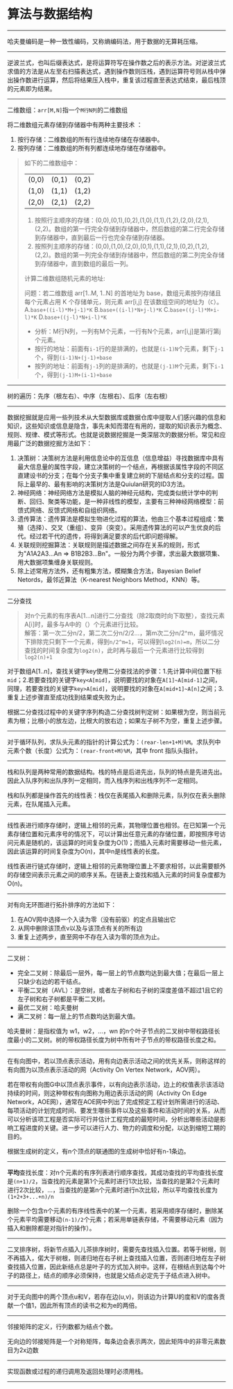 # 算法与数据结构

---
哈夫曼编码是一种一致性编码，又称熵编码法，用于数据的无算耗压缩。

---
逆波兰式，也叫后缀表达式，是将运算符写在操作数之后的表示方法。对逆波兰式求值的方法是从左至右扫描表达式，遇到操作数则压栈，遇到运算符号则从栈中弹出操作数进行运算，然后将结果压入栈中，重复该过程直至表达式结束，最后栈顶的元素即为结果。

---
二维数组：`arr[M,N]`指一个`M行N列`的二维数组

将二维数组元素存储到存储器中有两种主要技术 ：

1. 按行存储：二维数组的所有行连续地存储在存储器中。
2. 按列存储：二维数组的所有列都连续地存储在存储器中。

> 如下的二维数组中：
>
> ||||
> |----|----|----|
> |(0,0)|(0,1)|(0,2)|
> |(1,0)|(1,1)|(1,2)|
> |(2,0)|(2,1)|(2,2)|
>
> 1. 按照行主顺序的存储：(0,0),(0,1),(0,2),(1,0),(1,1),(1,2),(2,0),(2,1),(2,2)。数组的第一行完全存储到存储器中，然后数组的第二行完全存储到存储器中，直到最后一行也完全存储到存储器。
> 2. 按照列主顺序的存储：(0,0),(1,0),(2,0),(0,1),(1,1),(2,1),(0,2),(1,2),(2,2)。数组的第一列完全存储到存储器中，然后数组的第二列完全存储到存储器中，直到数组的最后一列。
>
> 计算二维数组随机元素的地址:
>
> 问题：若二维数组 arr[1..M, 1..N] 的首地址为 base，数组元素按列存储且每个元素占用 K 个存储单元，则元素 arr[i,j] 在该数组空间的地址为（`C`）。  
> A.`base+((i-l)*M+j-1)*K`    B.`base+((i-l)*N+j-l)*K`    C.`base+((j-l)*M+i-l)*K`    D.`base+((j-l)*N+i-l)*K`
>
> - 分析：M行N列，一列有M个元素，一行有N个元素，arr[i,j]是第i行第j个元素。
> - 按行的地址：前面有`i-1`行的是排满的，也就是`(i-1)N`个元素，剩下`j-1`个，得到`(i-1)N+(j-1)+base`
> - 按列的地址：前面有`j-1`列的是排满的，也就是`(j-1)M`个元素，剩下`i-1`个，得到`(j-1)M+(i-1)+base`

---
树的遍历：先序（根左右）、中序（左根右）、后序（左右根）

---
数据挖掘就是应用一些列技术从大型数据库或数据仓库中提取人们感兴趣的信息和知识，这些知识或信息是隐含，事先未知而潜在有用的，提取的知识表示为概念、规则、规律、模式等形式。也就是说数据挖掘是一类深层次的数据分析。常见和应用最广泛的数据挖掘方法如下：

1. 决策树：决策树方法是利用信息论中的互信息（信息增益）寻找数据库中具有最大信息量的属性字段，建立决策树的一个结点，再根据该属性字段的不同区直建设书的分支；在每个分支子集中重复建立树的下层结点和分支的过程。国际上最早的、最有影响的决策树方法是Quiulan研究的ID3方法。
2. 神经网络：神经网络方法是模拟人脑的神经元结构，完成类似统计学中的判断、回归、聚类等功能，是一种非线性的模型，主要有三种神经网络模型：前馈式网络、反馈式网络和自组织网络。
3. 遗传算法：遗传算法是模拟生物进化过程的算法，他由三个基本过程组成：繁殖（选择）、交叉（重组）、变异（突变）。采用遗传算法的可以产生优良的后代。经过若干代的遗传，将得到满足要求的后代即问题得解。
4. 关联规则挖掘算法：关联规则是描述数据之间存在关系的规则，形式为"A1A2A3...An => B1B2B3...Bn"。一般分为两个步骤，求出最大数据项集、用大数据项集缠身关联规则。
5. 除上述常用方法外，还有粗集方法，模糊集合方法，Bayesian Belief Netords，最邻近算法（K-nearest Neighbors Method，KNN）等。

---
二分查找
> 对n个元素的有序表A[1...n]进行二分查找（除2取商时向下取整），查找元素A[i]时，最多与A中的（）个元素进行比较。  
> 解答：第一次二分n/2，第二次二分n/2/2...，第m次二分n/2^m，最坏情况下排除完只剩下一个元素，得到`n/2^m=1`，可以得到`log2(n)=m`，所以二分查找的时间复杂度为`log2(n)`，此时再与最后一个元素进行比较得到`log2(n)+1`

对于数组A[1..n]，查找关键字key使用二分查找法的步骤：1.先计算中间位置下标`mid`；2.若要查找的关键字`key<A[mid]`，说明要找的对象在`A[1]~A[mid-1]`之间，同理，若要查找的关键字`key>A[mid]`，说明要找的对象在`A[mid+1]~A[n]`之间；3.重复上述步骤直至成功找到结果或失败为止。

根据二分查找过程中的关键字序列构造二分查找树判定树：如果根为空，则当前元素为根；比根小的放左边，比根大的放右边；如果左子树不为空，重复上述步骤。

---
对于循环队列，求队头元素的指针的计算公式为：`(rear-len+1+M)%M`。求队列中元素个数（长度）公式为：`(rear-front+M)%M`，其中 front 指队头指针。

---
栈和队列是两种常用的数据结构。栈的特点是后进先出，队列的特点是先进先出。因此入队序列和出队序列一定相同，而入栈序列和出栈序列不一定相同。

栈和队列都是操作首先的线性表：栈仅在表尾插入和删除元素，队列仅在表头删除元素，在队尾插入元素。

---
线性表进行顺序存储时，逻辑上相邻的元素，其物理位置也相邻。在已知第一个元素存储位置和元素序号的情况下，可以计算出任意元素的存储位置，即按照序号访问元素是随机的，该运算的时间复杂度为O(1)；而插入元素时需要移动一些元素，因此该运算的时间复杂度为O(n)，其中n是线性表的长度。

线性表进行链式存储时，逻辑上相邻的元素物理位置上不要求相邻，以此需要额外的存储空间表示元素之间的顺序关系。在链表上查找和插入元素的时间复杂度都为O(n)。

---
对有向无环图进行拓扑排序的方法如下：

1. 在AOV网中选择一个入读为零（没有前驱）的定点且输出它
2. 从网中删除该顶点v以及与该顶点有关的所有边
3. 重复上述两步，直至网中不存在入读为零的顶点为止。

---
二叉树：

- 完全二叉树：除最后一层外，每一层上的节点数均达到最大值；在最后一层上只缺少右边的若干结点。
- 平衡二叉树（AVL）：是空树，或者左子树和右子树的深度差值不超过1且它的左子树和右子树都是平衡二叉树。
- 最优二叉树：哈夫曼树
- 满二叉树：每一层上的节点数均达到最大值。

哈夫曼树：是指权值为 w1，w2，...，wn 的n个叶子节点的二叉树中带权路径长度最小的二叉树。树的带权路径长度为树中所有叶子节点的带权路径长度之和。

---
在有向图中，若以顶点表示活动，用有向边表示活动之间的优先关系，则称这样的有向图为以顶点表示活动的网（Activity On Vertex Network，AOV网）。

若在带权有向图G中以顶点表示事件，以有向边表示活动，边上的权值表示该活动持续的时间，则这种带权有向图称为用边表示活动的网（Activity On Edge Network，AOE网），通常在AOE网中列出了完成预定工程计划所需进行的活动、每项活动的计划完成时间、要发生哪些事件以及这些事件和活动时间的关系，从而可以分析该项工程是否实际可行并估计工程完成的最短时间，分析出哪些活动是影响工程进度的关键。进一步可以进行人力、物力的调度和分配，以达到缩短工期的目的。

根据生成树的定义，有n个顶点的联通图的生成树中恰好有n-1条边。

---
**平均**查找长度：对n个元素的有序列表进行顺序查找，其成功查找的平均查找长度是`(n+1)/2`，当查找的元素是第1个元素时进行1次比较，当查找的是第2个元素时进行2次比较，...，当查找的是第n个元素时进行n次比较，所以平均查找长度为`(1+2+3+...+n)/n`

删除一个包含n个元素的有序线性表中的某一个元素，若采用顺序存储时，删除某个元素平均需要移动`(n-1)/2`个元素；若采用单链表存储，不需要移动元素（因为插入和删除都是对指针的操作）。

---
二叉排序树，将新节点插入儿茶排序树时，需要先查找插入位置。若等于树根，则不再插入，偌大于树根，则递归地在右子树上查找插入位置，否则递归地在左子树查找插入位置，因此新结点总是叶子的方式加入树中。这样，在根结点到达每个叶子的路径上，结点的顺序必须保持，也就是父结点必定先于子结点进入树中。

---
对于无向图中的两个顶点u和V，若存在边(u,v)，则该边为计算U的度和V的度各贡献一个值1，因此所有顶点的读书之和为e的两倍。

---
邻接矩阵的定义，行列数都为结点个数。

无向边的邻接矩阵是一个对称矩阵，每条边会表示两次，因此矩阵中的非零元素数目为2x边数

---
实现函数或过程的递归调用及返回处理时必须用栈。

---
